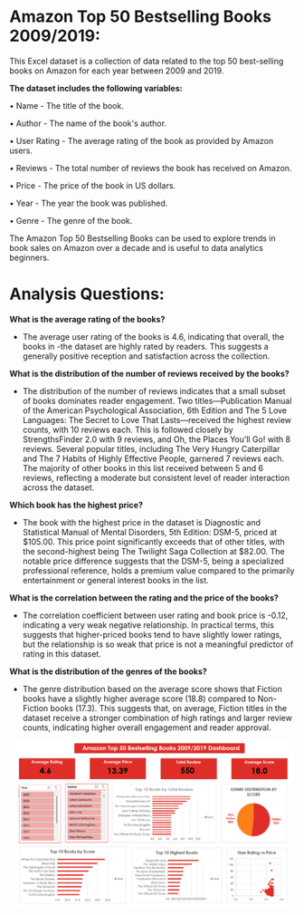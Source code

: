 # Amazon Top 50 Bestselling Books 2009/2019:

This Excel dataset is a collection of data related to the top 50 best-selling books on Amazon for each year between 2009 and 2019.

**The dataset includes the following variables:**

•	Name - The title of the book.

•	Author - The name of the book's author.

•	User Rating - The average rating of the book as provided by Amazon users.

•	Reviews - The total number of reviews the book has received on Amazon.

•	Price - The price of the book in US dollars.

•	Year - The year the book was published.

•	Genre - The genre of the book.

The Amazon Top 50 Bestselling Books can be used to explore trends in book sales on Amazon over a decade and is useful to data analytics beginners.

# Analysis Questions:
**What is the average rating of the books?** 
-	The average user rating of the books is 4.6, indicating that overall, the books in -the dataset are highly rated by readers. This suggests a generally positive reception and satisfaction across the collection.

**What is the distribution of the number of reviews received by the books?**
-	The distribution of the number of reviews indicates that a small subset of books dominates reader engagement. Two titles—Publication Manual of the American Psychological Association, 6th Edition and The 5 Love Languages: The Secret to Love That Lasts—received the highest review counts, with 10 reviews each. This is followed closely by StrengthsFinder 2.0 with 9 reviews, and Oh, the Places You’ll Go! with 8 reviews. Several popular titles, including The Very Hungry Caterpillar and The 7 Habits of Highly Effective People, garnered 7 reviews each. The majority of other books in this list received between 5 and 6 reviews, reflecting a moderate but consistent level of reader interaction across the dataset.

**Which book has the highest price?**
-	The book with the highest price in the dataset is Diagnostic and Statistical Manual of Mental Disorders, 5th Edition: DSM-5, priced at $105.00. This price point significantly exceeds that of other titles, with the second-highest being The Twilight Saga Collection at $82.00. The notable price difference suggests that the DSM-5, being a specialized professional reference, holds a premium value compared to the primarily entertainment or general interest books in the list.

**What is the correlation between the rating and the price of the books?**
-	The correlation coefficient between user rating and book price is -0.12, indicating a very weak negative relationship. In practical terms, this suggests that higher-priced books tend to have slightly lower ratings, but the relationship is so weak that price is not a meaningful predictor of rating in this dataset.

**What is the distribution of the genres of the books?**
-	The genre distribution based on the average score shows that Fiction books have a slightly higher average score (18.8) compared to Non-Fiction books (17.3). This suggests that, on average, Fiction titles in the dataset receive a stronger combination of high ratings and larger review counts, indicating higher overall engagement and reader approval.

![alt text](image.png)
